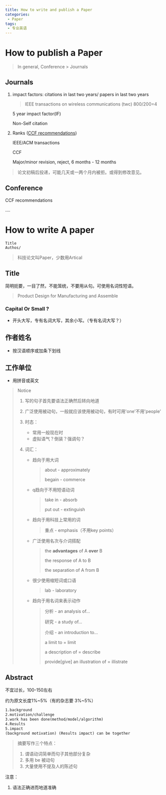 ```yaml
---
title: How to write and publish a Paper
categories:
 - Paper
tags:
 - 专业英语
---
```


# How to publish a Paper 



> In general, Conference > Journals

## Journals

1. impact factors: citations in last two years/ papers in last two years

   > IEEE transactions on wireless communications (twc) 800/200=4

   5 year impact factor(IF)

   Non-Self citation

2. Ranks ([CCF recommendations](http://history.ccf.org.cn/sites/ccf/paiming.jsp))

   IEEE/ACM transactions

   CCF

   Major/minor revision, reject, 6 months - 12  months

> 论文初稿后投递，可能几天或一两个月内被拒。或得到修改意见。

## Conference 

CCF recommendations

....

# How to write A paper



```
Title
Authos/
```



> 科技论文叫Paper，少数用Artical

## Title

简明扼要，一目了然，不能笼统，不要用从句。可使用名词性短语。

> Product Design for Manufacturing and Assemble

### Capital Or Small ?

* 开头大写，专有名词大写，其余小写。（专有名词大写？）

## 作者姓名

* 按汉语顺序或加条下划线

## 工作单位

* 用拼音或英文

> Notice 
>
> 1. 写的句子首先要语法正确然后转向地道
>
> 2. 广泛使用被动句，一般就应该使用被动句，有时可用'one'不用'people'
>
> 3. 时态：
>
>    * 常用一般现在时
>    * 虚拟语气？倒装？强调句？
>
> 4. 词汇：
>
>    * 趋向于用大词
>
>      > about - approximately
>      >
>      > begain - commerce
>
>    * q趋向于不用短语动词
>
>      > take in - absorb
>      >
>      > put out - extinguish
>
>    * 趋向于用科技上常用的词
>
>      > 重点 - emphasis（不用key points）
>
>    * 广泛使用名次与介词搭配
>
>      > the **advantages** of A **over** B
>      >
>      > the response of A to B
>      >
>      > the separation of A from B
>
>    * 很少使用缩短词或口语
>
>      > lab - laboratory
>
>    * 趋向于用名词来表示动作
>
>      > 分析 - an analysis of...
>      >
>      > 研究 - a study of...
>      >
>      > 介绍 - an introduction to...
>      >
>      > a limit to = limit
>      >
>      > a description of = describe
>      >
>      > provide[give] an illustration of = illistrate

## Abstract

不宜过长，100-150左右

约为原文长度1%~5%（有的杂志要 3%~5%）

```markdown
1.background
2.motivation/challenge
3.work has been done(method/model/algorithm)
4.Results
5.impact
(background motivation) (Results impact) can be together
```

> 摘要写作三个特点：
>
> 1. 谓语动词简单而句子其他部分复杂
> 2. 多用 be 被动句
> 3. 大量使用不提及人的陈述句

注意：

1. 语法正确进而地道准确
